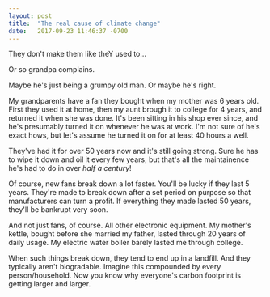 ```yaml
---
layout: post
title:  "The real cause of climate change"
date:   2017-09-23 11:46:37 -0700
---
```


They don't make them like theY used to... 

Or so grandpa complains.

Maybe he's just being a grumpy old man.
Or maybe he's right.

My grandparents have a fan they bought when my mother was 6 years old.
First they used it at home,
then my aunt brough it to college for 4 years,
and returned it when she was done.
It's been sitting in his shop ever since,
and he's presumably turned it on whenever he was at work.
I'm not sure of he's exact hows, but let's assume he
turned it on for at least 40 hours a well.

They've had it for over 50 years now
and it's still going strong.
Sure he has to wipe it down and oil it every few years,
but that's all the maintainence he's had to do in over _half a century_!

Of course, new fans break down a lot faster. 
You'll be lucky if they last 5 years.
They're made to break down after a set period on purpose
so that manufacturers can turn a profit.
If everything they made lasted 50 years,
they'll be bankrupt very soon.

And not just fans, of course.
All other electronic equipment.
My mother's kettle, bought before she married my father,
lasted through 20 years of daily usage.
My electric water boiler barely lasted me through college.  

When such things break down, they tend to end up in a landfill.
And they typically aren't biogradable.
Imagine this compounded by every person/household.
Now you know why everyone's carbon footprint is getting larger and larger.

